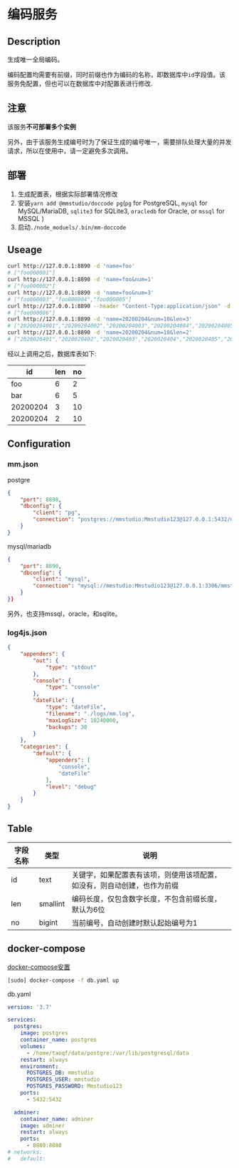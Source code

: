 # 编码服务

## Description

生成唯一全局编码。

编码配置均需要有前缀，同时前缀也作为编码的名称，即数据库中`id`字段值。该服务免配置，但也可以在数据库中对配置表进行修改.

## 注意

该服务**不可部署多个实例**

另外，由于该服务生成编号时为了保证生成的编号唯一，需要排队处理大量的并发请求，所以在使用中，请一定避免多次调用。

## 部署

1. 生成配置表，根据实际部署情况修改
1. 安装`yarn add @mmstudio/doccode pg`(`pg` for PostgreSQL, `mysql` for MySQL/MariaDB, `sqlite3` for SQLite3, `oracledb` for Oracle, or `mssql` for MSSQL )
1. 启动`./node_moduels/.bin/mm-doccode`

## Useage

```sh
curl http://127.0.0.1:8890 -d 'name=foo'
# ["foo000001"]
curl http://127.0.0.1:8890 -d 'name=foo&num=1'
# ["foo000002"]
curl http://127.0.0.1:8890 -d 'name=foo&num=3'
# ["foo000003","foo000004","foo000005"]
curl http://127.0.0.1:8890 --header "Content-Type:application/json" -d '{"name":"foo","num":1}'
# ["foo000006"]
curl http://127.0.0.1:8890 -d 'name=20200204&num=10&len=3'
# ["20200204001","20200204002","20200204003","20200204004","20200204005","20200204006","20200204007","20200204008","20200204009","20200204010"]
curl http://127.0.0.1:8890 -d 'name=20200204&num=10&len=2'
# ["2020020401","2020020402","2020020403","2020020404","2020020405","2020020406","2020020407","2020020408","2020020409","2020020410"]
```

经以上调用之后，数据库表如下:

id | len | no
---|---|---
foo | 6 | 2
bar | 6 | 5
20200204 | 3 | 10
20200204 | 2 | 10

## Configuration

### mm.json

postgre

```json
{
	"port": 8890,
	"dbconfig": {
		"client": "pg",
		"connection": "postgres://mmstudio:Mmstudio123@127.0.0.1:5432/mmstudio"
	}
}
```

mysql/mariadb

```json
{
	"port": 8890,
	"dbconfig": {
		"client": "mysql",
		"connection": "mysql://mmstudio:Mmstudio123@127.0.0.1:3306/mmstudio?connectionLimit=5"
	}
}}
```

另外，也支持mssql，oracle，和sqlite。

### log4js.json

```json
{
	"appenders": {
		"out": {
			"type": "stdout"
		},
		"console": {
			"type": "console"
		},
		"dateFile": {
			"type": "dateFile",
			"filename": "./logs/mm.log",
			"maxLogSize": 10240000,
			"backups": 30
		}
	},
	"categories": {
		"default": {
			"appenders": [
				"console",
				"dateFile"
			],
			"level": "debug"
		}
	}
}
```

## Table

字段名称|类型|说明
---|---|---
id|text|关键字，如果配置表有该项，则使用该项配置，如没有，则自动创建，也作为前缀
len|smallint|编码长度，仅包含数字长度，不包含前缀长度，默认为6位
no|bigint|当前编号，自动创建时默认起始编号为1

## docker-compose

[docker-compose安置](https://download.daocloud.io/Docker_Mirror/Docker_Compose)

```sh
[sudo] docker-compose -f db.yaml up
```

db.yaml

```yaml
version: '3.7'

services:
  postgres:
    image: postgres
    container_name: postgres
    volumes:
      - /home/taoqf/data/postgre:/var/lib/postgresql/data
    restart: always
    environment:
      POSTGRES_DB: mmstudio
      POSTGRES_USER: mmstudio
      POSTGRES_PASSWORD: Mmstudio123
    ports:
      - 5432:5432

  adminer:
    container_name: adminer
    image: adminer
    restart: always
    ports:
      - 8080:8080
# networks:
#   default:
```

